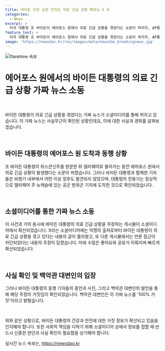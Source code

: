 ```yaml
---
title: 바이든 건강 논란 인지도 의료 긴급 상황 해프닝 X 속
categories:
  - News
excerpt: >
  미국 대통령 조 바이든이 에어포스 원에서 의료 긴급 상황을 겪었다는 소문이 퍼지자, AP통신은 이를 확인하여 거짓이라고 보도했다. 대통령 전용기에서 아무런 이상 징후가 없었으며, 바이든은 도착 후 기자의 질문에도 답하고 자신의 건강 상태를 보여주었다. 백악관 대변인은 해당 주장을 100% 거짓이라고 밝혔으며, 바이든의 선거 캠프는 비상사태로 인해 행사를 취소한 것은 사실이 아니다.
feature_text: >
  미국 대통령 조 바이든이 에어포스 원에서 의료 긴급 상황을 겪었다는 소문이 퍼지자, AP통신은 이를 확인하여 거짓이라고 보도했다. 대통령 전용기에서 아무런 이상 징후가 없었으며, 바이든은 도착 후 기자의 질문에도 답하고 자신의 건강 상태를 보여주었다. 백악관 대변인은 해당 주장을 100% 거짓이라고 밝혔으며, 바이든의 선거 캠프는 비상사태로 인해 행사를 취소한 것은 사실이 아니다.
image: 'https://newsdao.kr/res/images/meta/newsdao_breakingnews.jpg'
---
```


<p><img src="https://newsdao.kr/res/images/meta/newsdao_breakingnews.jpg" alt="flaretime 속보" /></p>

<h1>에어포스 원에서의 바이든 대통령의 의료 긴급 상황 가짜 뉴스 소동</h1>

<p data-ke-size="size16">&nbsp;</p>

<p>바이든 대통령이 의료 긴급 상황을 겪었다는 가짜 뉴스가 소셜미디어를 통해 퍼지고 있습니다. 이 가짜 뉴스는 사실무근이 확인된 상황인데요, 이에 대한 사실과 경위를 살펴보겠습니다.</p>

<p data-ke-size="size16">&nbsp;</p>

<h2 data-ke-size="size25">바이든 대통령의 에어포스 원 도착과 동행 상황</h2>

<p>조 바이든 대통령이 위스콘신주를 방문한 뒤 델라웨어로 돌아가는 동안 에어포스 원에서 의료 긴급 상황이 발생했다는 소문이 퍼졌습니다. 그러나 바이든 대통령과 함께한 기자들은 비행기 내부에서 어떤 이상 징후도 발견되지 않았으며, 대통령의 전용기는 정상적으로 델라웨어 주 뉴캐슬에 있는 공군 방위군 기지에 도착한 것으로 확인되었습니다.</p>

<p data-ke-size="size16">&nbsp;</p>

<h2 data-ke-size="size25">소셜미디어를 통한 가짜 뉴스 소동</h2>

<p>이 사건과 거의 동시에 바이든 대통령의 의료 긴급 상황을 주장하는 게시물이 소셜미디어에서 확산되었습니다. X라는 소셜미디어에는 익명의 출처로부터 바이든 대통령이 의료 긴급 상황을 겪고 있다는 내용의 글이 올라왔고, 또 다른 게시물에서는 언론 접근이 차단되었다는 내용의 주장이 담겼습니다. 이에 수많은 좋아요와 공유가 이뤄지며 빠르게 확산되었습니다.</p>

<p data-ke-size="size16">&nbsp;</p>

<h2 data-ke-size="size25">사실 확인 및 백악관 대변인의 입장</h2>

<p>그러나 바이든 대통령의 동행 기자들의 증언과 사진, 그리고 백악관 대변인의 발언을 통해 해당 주장이 거짓임이 확인되었습니다. 백악관 대변인은 이 가짜 뉴스를 '100% 거짓'이라고 밝혔습니다.</p>

<p data-ke-size="size16">&nbsp;</p>

<p>위와 같은 상황으로, 바이든 대통령의 건강과 안전에 대한 거짓 정보가 확산되고 있음을 인지해야 합니다. 또한 사회적 책임을 다하기 위해 소셜미디어 상에서 정보를 접할 때 반드시 신중한 판단과 사실 확인이 필요함을 상기해야 합니다.</p>
실시간 뉴스 속보는, <a href="https://newsdao.kr" rel="dofollow">https://newsdao.kr</a>


